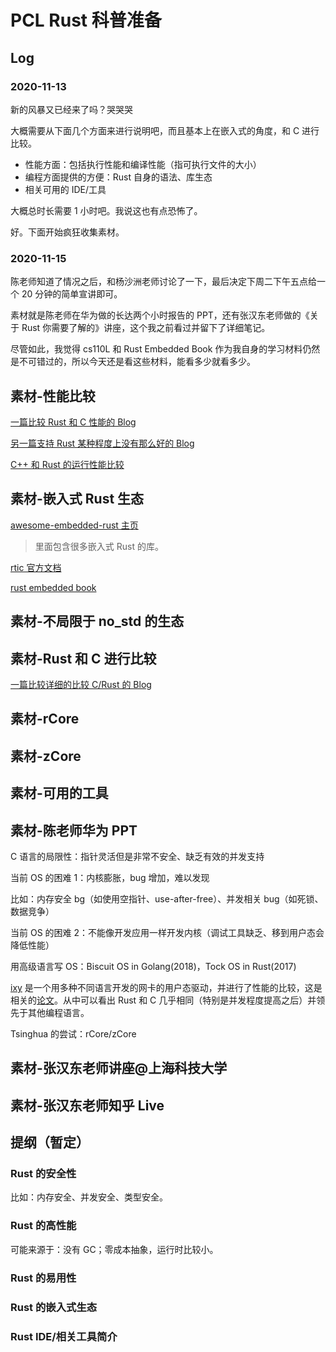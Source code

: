 # PCL Rust 科普准备

## Log

### 2020-11-13

新的风暴又已经来了吗？哭哭哭

大概需要从下面几个方面来进行说明吧，而且基本上在嵌入式的角度，和 C 进行比较。

* 性能方面：包括执行性能和编译性能（指可执行文件的大小）
* 编程方面提供的方便：Rust 自身的语法、库生态
* 相关可用的 IDE/工具

大概总时长需要 1 小时吧。我说这也有点恐怖了。

好。下面开始疯狂收集素材。

### 2020-11-15

陈老师知道了情况之后，和杨沙洲老师讨论了一下，最后决定下周二下午五点给一个 20 分钟的简单宣讲即可。

素材就是陈老师在华为做的长达两个小时报告的 PPT，还有张汉东老师做的《关于 Rust 你需要了解的》讲座，这个我之前看过并留下了详细笔记。

尽管如此，我觉得 cs110L 和 Rust Embedded Book 作为我自身的学习材料仍然是不可错过的，所以今天还是看这些材料，能看多少就看多少。

## 素材-性能比较

[一篇比较 Rust 和 C 性能的 Blog](https://kornel.ski/rust-c-speed)

[另一篇支持 Rust 某种程度上没有那么好的 Blog](https://www.viva64.com/en/b/0733/)

[C++ 和 Rust 的运行性能比较](https://benchmarksgame-team.pages.debian.net/benchmarksgame/fastest/gpp-rust.html)

## 素材-嵌入式 Rust 生态

[awesome-embedded-rust 主页](https://github.com/rust-embedded/awesome-embedded-rust)

> 里面包含很多嵌入式 Rust 的库。

[rtic 官方文档](https://rtic.rs/0.5/book/en/)

[rust embedded book](https://rust-embedded.github.io/book/)

## 素材-不局限于 no_std 的生态

## 素材-Rust 和 C 进行比较

[一篇比较详细的比较 C/Rust 的 Blog](https://medium.com/better-programming/in-depth-comparison-of-rust-and-cpp-579b1f93a5e9)

## 素材-rCore

## 素材-zCore

## 素材-可用的工具

## 素材-陈老师华为 PPT

C 语言的局限性：指针灵活但是非常不安全、缺乏有效的并发支持

当前 OS 的困难 1：内核膨胀，bug 增加，难以发现

比如：内存安全 bg（如使用空指针、use-after-free）、并发相关 bug（如死锁、数据竞争）

当前 OS 的困难 2：不能像开发应用一样开发内核（调试工具缺乏、移到用户态会降低性能）

用高级语言写 OS：Biscuit OS in Golang(2018)，Tock OS in Rust(2017)

[ixy](https://github.com/ixy-languages/ixy-languages) 是一个用多种不同语言开发的网卡的用户态驱动，并进行了性能的比较，这是相关的[论文](https://www.net.in.tum.de/fileadmin/bibtex/publications/papers/the-case-for-writing-network-drivers-in-high-level-languages.pdf)。从中可以看出 Rust 和 C 几乎相同（特别是并发程度提高之后）并领先于其他编程语言。

Tsinghua 的尝试：rCore/zCore

## 素材-张汉东老师讲座@上海科技大学

## 素材-张汉东老师知乎 Live

## 提纲（暂定）

### Rust 的安全性

比如：内存安全、并发安全、类型安全。

### Rust 的高性能

可能来源于：没有 GC；零成本抽象，运行时比较小。

### Rust 的易用性

### Rust 的嵌入式生态

### Rust IDE/相关工具简介

